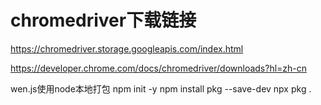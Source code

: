 # chromedriver下载链接

https://chromedriver.storage.googleapis.com/index.html

https://developer.chrome.com/docs/chromedriver/downloads?hl=zh-cn


wen.js使用node本地打包
npm init -y
npm install pkg --save-dev
npx pkg .
